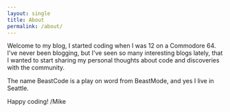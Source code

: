 ```yaml
---
layout: single
title: About
permalink: /about/
---
```


Welcome to my blog, I started coding when I was 12 on a Commodore 64. 
I've never been blogging, but I've seen so many interesting blogs lately, that I wanted to start sharing my personal thoughts about code and discoveries with the community.

The name BeastCode is a play on word from BeastMode, and yes I live in Seattle.

Happy coding! /Mike
